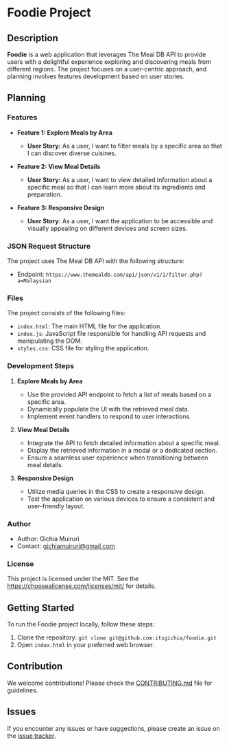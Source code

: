 # Foodie Project

## Description

**Foodie** is a web application that leverages The Meal DB API to provide users with a delightful experience exploring and discovering meals from different regions. The project focuses on a user-centric approach, and planning involves features development based on user stories.

## Planning

### Features

- **Feature 1: Explore Meals by Area**
  - **User Story:** As a user, I want to filter meals by a specific area so that I can discover diverse cuisines.
  
- **Feature 2: View Meal Details**
  - **User Story:** As a user, I want to view detailed information about a specific meal so that I can learn more about its ingredients and preparation.

- **Feature 3: Responsive Design**
  - **User Story:** As a user, I want the application to be accessible and visually appealing on different devices and screen sizes.

### JSON Request Structure

The project uses The Meal DB API with the following structure:

- Endpoint: `https://www.themealdb.com/api/json/v1/1/filter.php?a=Malaysian`

### Files

The project consists of the following files:

- `index.html`: The main HTML file for the application.
- `index.js`: JavaScript file responsible for handling API requests and manipulating the DOM.
- `styles.css`: CSS file for styling the application.

### Development Steps

1. **Explore Meals by Area**
   - Use the provided API endpoint to fetch a list of meals based on a specific area.
   - Dynamically populate the UI with the retrieved meal data.
   - Implement event handlers to respond to user interactions.

2. **View Meal Details**
   - Integrate the API to fetch detailed information about a specific meal.
   - Display the retrieved information in a modal or a dedicated section.
   - Ensure a seamless user experience when transitioning between meal details.

3. **Responsive Design**
   - Utilize media queries in the CSS to create a responsive design.
   - Test the application on various devices to ensure a consistent and user-friendly layout.

### Author

- Author: Gichia Muiruri
- Contact: gichiamuiruri@gmail.com

### License

This project is licensed under the MIT. See the https://choosealicense.com/licenses/mit/ for details.

## Getting Started

To run the Foodie project locally, follow these steps:

1. Clone the repository: `git clone git@github.com:itsgichia/foodie.git`
2. Open `index.html` in your preferred web browser.

## Contribution

We welcome contributions! Please check the [CONTRIBUTING.md](CONTRIBUTING.md) file for guidelines.

## Issues

If you encounter any issues or have suggestions, please create an issue on the [issue tracker](https://github.com/[your-username]/foodie/issues).
